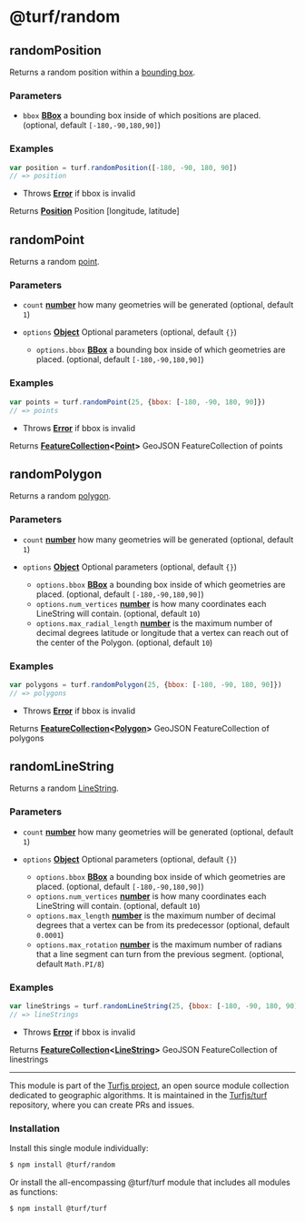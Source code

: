 # @turf/random

<!-- Generated by documentation.js. Update this documentation by updating the source code. -->

## randomPosition

Returns a random position within a [bounding box][1].

### Parameters

*   `bbox` **[BBox][1]** a bounding box inside of which positions are placed. (optional, default `[-180,-90,180,90]`)

### Examples

```javascript
var position = turf.randomPosition([-180, -90, 180, 90])
// => position
```

*   Throws **[Error][2]** if bbox is invalid

Returns **[Position][3]** Position \[longitude, latitude]

## randomPoint

Returns a random [point][4].

### Parameters

*   `count` **[number][5]** how many geometries will be generated (optional, default `1`)
*   `options` **[Object][6]** Optional parameters (optional, default `{}`)

    *   `options.bbox` **[BBox][1]** a bounding box inside of which geometries are placed. (optional, default `[-180,-90,180,90]`)

### Examples

```javascript
var points = turf.randomPoint(25, {bbox: [-180, -90, 180, 90]})
// => points
```

*   Throws **[Error][2]** if bbox is invalid

Returns **[FeatureCollection][7]<[Point][8]>** GeoJSON FeatureCollection of points

## randomPolygon

Returns a random [polygon][9].

### Parameters

*   `count` **[number][5]** how many geometries will be generated (optional, default `1`)
*   `options` **[Object][6]** Optional parameters (optional, default `{}`)

    *   `options.bbox` **[BBox][1]** a bounding box inside of which geometries are placed. (optional, default `[-180,-90,180,90]`)
    *   `options.num_vertices` **[number][5]** is how many coordinates each LineString will contain. (optional, default `10`)
    *   `options.max_radial_length` **[number][5]** is the maximum number of decimal degrees latitude or longitude that a
        vertex can reach out of the center of the Polygon. (optional, default `10`)

### Examples

```javascript
var polygons = turf.randomPolygon(25, {bbox: [-180, -90, 180, 90]})
// => polygons
```

*   Throws **[Error][2]** if bbox is invalid

Returns **[FeatureCollection][7]<[Polygon][10]>** GeoJSON FeatureCollection of polygons

## randomLineString

Returns a random [LineString][11].

### Parameters

*   `count` **[number][5]** how many geometries will be generated (optional, default `1`)
*   `options` **[Object][6]** Optional parameters (optional, default `{}`)

    *   `options.bbox` **[BBox][1]** a bounding box inside of which geometries are placed. (optional, default `[-180,-90,180,90]`)
    *   `options.num_vertices` **[number][5]** is how many coordinates each LineString will contain. (optional, default `10`)
    *   `options.max_length` **[number][5]** is the maximum number of decimal degrees that a
        vertex can be from its predecessor (optional, default `0.0001`)
    *   `options.max_rotation` **[number][5]** is the maximum number of radians that a
        line segment can turn from the previous segment. (optional, default `Math.PI/8`)

### Examples

```javascript
var lineStrings = turf.randomLineString(25, {bbox: [-180, -90, 180, 90]})
// => lineStrings
```

*   Throws **[Error][2]** if bbox is invalid

Returns **[FeatureCollection][7]<[LineString][11]>** GeoJSON FeatureCollection of linestrings

[1]: https://tools.ietf.org/html/rfc7946#section-5

[2]: https://developer.mozilla.org/docs/Web/JavaScript/Reference/Global_Objects/Error

[3]: https://developer.mozilla.org/docs/Web/API/Position

[4]: point

[5]: https://developer.mozilla.org/docs/Web/JavaScript/Reference/Global_Objects/Number

[6]: https://developer.mozilla.org/docs/Web/JavaScript/Reference/Global_Objects/Object

[7]: https://tools.ietf.org/html/rfc7946#section-3.3

[8]: https://tools.ietf.org/html/rfc7946#section-3.1.2

[9]: polygon

[10]: https://tools.ietf.org/html/rfc7946#section-3.1.6

[11]: https://tools.ietf.org/html/rfc7946#section-3.1.4

<!-- This file is automatically generated. Please don't edit it directly. If you find an error, edit the source file of the module in question (likely index.js or index.ts), and re-run "yarn docs" from the root of the turf project. -->

---

This module is part of the [Turfjs project](https://turfjs.org/), an open source module collection dedicated to geographic algorithms. It is maintained in the [Turfjs/turf](https://github.com/Turfjs/turf) repository, where you can create PRs and issues.

### Installation

Install this single module individually:

```sh
$ npm install @turf/random
```

Or install the all-encompassing @turf/turf module that includes all modules as functions:

```sh
$ npm install @turf/turf
```
